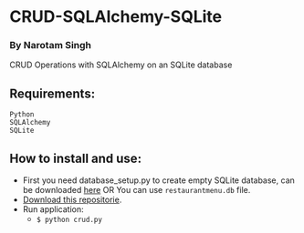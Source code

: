 # CRUD-SQLAlchemy-SQLite
### By Narotam Singh
CRUD Operations with SQLAlchemy on an SQLite database

## Requirements:
    Python
    SQLAlchemy
    SQLite
    
 ## How to install and use:
* First you need database_setup.py to create empty SQLite database, can be downloaded [here](https://www.udacity.com/api/nodes/3612388731/supplemental_media/database-setuppy/download) 
OR
You can use `restaurantmenu.db` file.
* [Download this repositorie](https://github.com/narotamsingh/CRUD-SQLAlchemy-SQLite.git).
* Run application:
  * `$ python crud.py`
